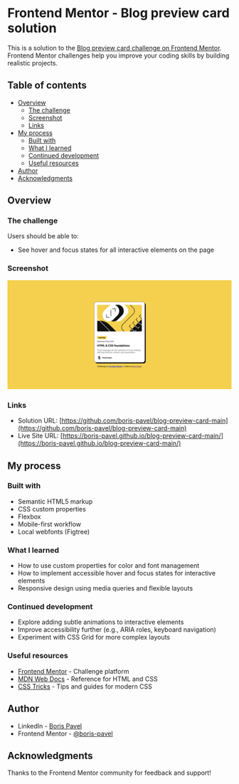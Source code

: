 # Frontend Mentor - Blog preview card solution

This is a solution to the [Blog preview card challenge on Frontend Mentor](https://www.frontendmentor.io/challenges/blog-preview-card-ckPaj01IcS). Frontend Mentor challenges help you improve your coding skills by building realistic projects.

## Table of contents

- [Overview](#overview)
  - [The challenge](#the-challenge)
  - [Screenshot](#screenshot)
  - [Links](#links)
- [My process](#my-process)
  - [Built with](#built-with)
  - [What I learned](#what-i-learned)
  - [Continued development](#continued-development)
  - [Useful resources](#useful-resources)
- [Author](#author)
- [Acknowledgments](#acknowledgments)

## Overview

### The challenge

Users should be able to:

- See hover and focus states for all interactive elements on the page

### Screenshot

![Blog preview card screenshot](./screenshot.png)

### Links

- Solution URL: [https://github.com/boris-pavel/blog-preview-card-main](https://github.com/boris-pavel/blog-preview-card-main)
- Live Site URL: [https://boris-pavel.github.io/blog-preview-card-main/](https://boris-pavel.github.io/blog-preview-card-main/)

## My process

### Built with

- Semantic HTML5 markup
- CSS custom properties
- Flexbox
- Mobile-first workflow
- Local webfonts (Figtree)

### What I learned

- How to use custom properties for color and font management
- How to implement accessible hover and focus states for interactive elements
- Responsive design using media queries and flexible layouts

### Continued development

- Explore adding subtle animations to interactive elements
- Improve accessibility further (e.g., ARIA roles, keyboard navigation)
- Experiment with CSS Grid for more complex layouts

### Useful resources

- [Frontend Mentor](https://www.frontendmentor.io/) - Challenge platform
- [MDN Web Docs](https://developer.mozilla.org/) - Reference for HTML and CSS
- [CSS Tricks](https://css-tricks.com/) - Tips and guides for modern CSS

## Author

- LinkedIn - [Boris Pavel](https://www.linkedin.com/in/boris-pavel/)
- Frontend Mentor - [@boris-pavel](https://www.frontendmentor.io/profile/yourusername)

## Acknowledgments

Thanks to the Frontend Mentor community for feedback and support!
